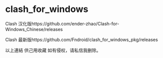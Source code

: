 # clash_for_windows 
Clash 汉化版https://github.com/ender-zhao/Clash-for-Windows_Chinese/releases

Clash 最新版https://github.com/Fndroid/clash_for_windows_pkg/releases

以上連結 供己用收藏
如有侵权，请私信我删除。
